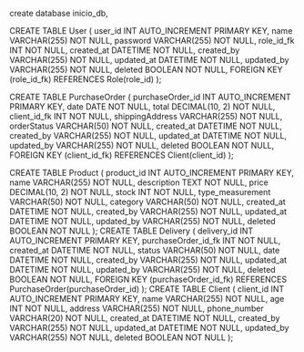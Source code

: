 create database inicio_db, 

CREATE TABLE User (
    user_id INT AUTO_INCREMENT PRIMARY KEY,
    name VARCHAR(255) NOT NULL,
    password VARCHAR(255) NOT NULL,
    role_id_fk INT NOT NULL,
    created_at DATETIME NOT NULL,
    created_by VARCHAR(255) NOT NULL,
    updated_at DATETIME NOT NULL,
    updated_by VARCHAR(255) NOT NULL,
    deleted BOOLEAN NOT NULL,
    FOREIGN KEY (role_id_fk) REFERENCES Role(role_id)
);

CREATE TABLE PurchaseOrder (
    purchaseOrder_id INT AUTO_INCREMENT PRIMARY KEY,
    date DATE NOT NULL,
    total DECIMAL(10, 2) NOT NULL,
    client_id_fk INT NOT NULL,
    shippingAddress VARCHAR(255) NOT NULL,
    orderStatus VARCHAR(50) NOT NULL,
    created_at DATETIME NOT NULL,
    created_by VARCHAR(255) NOT NULL,
    updated_at DATETIME NOT NULL,
    updated_by VARCHAR(255) NOT NULL,
    deleted BOOLEAN NOT NULL,
    FOREIGN KEY (client_id_fk) REFERENCES Client(client_id)
);


CREATE TABLE Product (
    product_id INT AUTO_INCREMENT PRIMARY KEY,
    name VARCHAR(255) NOT NULL,
    description TEXT NOT NULL,
    price DECIMAL(10, 2) NOT NULL,
    stock INT NOT NULL,
    type_measurement VARCHAR(50) NOT NULL,
    category VARCHAR(50) NOT NULL,
    created_at DATETIME NOT NULL,
    created_by VARCHAR(255) NOT NULL,
    updated_at DATETIME NOT NULL,
    updated_by VARCHAR(255) NOT NULL,
    deleted BOOLEAN NOT NULL
);
CREATE TABLE Delivery (
    delivery_id INT AUTO_INCREMENT PRIMARY KEY,
    purchaseOrder_id_fk INT NOT NULL,
    created_at DATETIME NOT NULL,
    status VARCHAR(50) NOT NULL,
    date DATETIME NOT NULL,
    created_by VARCHAR(255) NOT NULL,
    updated_at DATETIME NOT NULL,
    updated_by VARCHAR(255) NOT NULL,
    deleted BOOLEAN NOT NULL,
    FOREIGN KEY (purchaseOrder_id_fk) REFERENCES PurchaseOrder(purchaseOrder_id)
);
CREATE TABLE Client (
    client_id INT AUTO_INCREMENT PRIMARY KEY,
    name VARCHAR(255) NOT NULL,
    age INT NOT NULL,
    address VARCHAR(255) NOT NULL,
    phone_number VARCHAR(20) NOT NULL,
    created_at DATETIME NOT NULL,
    created_by VARCHAR(255) NOT NULL,
    updated_at DATETIME NOT NULL,
    updated_by VARCHAR(255) NOT NULL,
    deleted BOOLEAN NOT NULL
);
